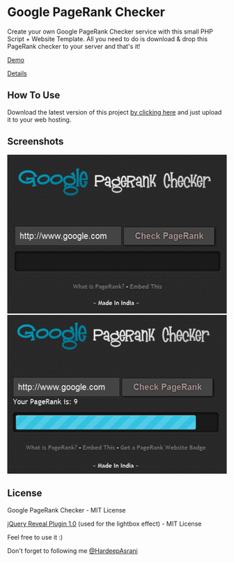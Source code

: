 Google PageRank Checker
=======================

Create your own Google PageRank Checker service with this small PHP Script + Website Template. All you need to do is download & drop this PageRank checker to your server and that's it!

[Demo](http://www.hardeepasrani.com/demo/pagerank/)

[Details](http://hardeepasrani.github.io/google-pagerank-checker/)

How To Use
-----------------

Download the latest version of this project [by clicking here](https://github.com/HardeepAsrani/google-pagerank-checker/archive/master.zip) and just upload it to your web hosting.

Screenshots
------------------

![Homepage](https://raw.githubusercontent.com/HardeepAsrani/google-pagerank-checker/gh-pages/images/home.png)
![PageRank](https://raw.githubusercontent.com/HardeepAsrani/google-pagerank-checker/gh-pages/images/rank.png)

License
------------

Google PageRank Checker - MIT License

[jQuery Reveal Plugin 1.0](http://zurb.com/playground/reveal-modal-plugin) (used for the lightbox effect) - MIT License

Feel free to use it :)

Don't forget to following me [@HardeepAsrani](https://www.twitter.com/HardeepAsrani)

